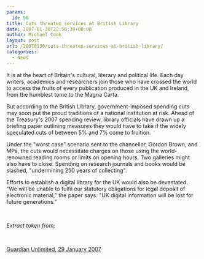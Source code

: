 ```yaml
---
params:
  id: 90
title: Cuts threaten services at British Library
date: 2007-01-30T22:56:39+00:00
author: Michael Cook
layout: post
url: /20070130/cuts-threaten-services-at-british-library/
categories:
  - News
---
```

<p align="left">
  <p align="left">
    It is at the heart of Britain's cultural, literary and political life. Each day writers, academics and researchers join those who have crossed the world to access the fruits of every publication produced in the UK and Ireland, from the humblest tome to the Magna Carta.
  </p>

  <p align="left">
    But according to the British Library, government-imposed spending cuts may soon put the proud traditions of a national institution at risk. Ahead of the Treasury's 2007 spending review, library officials have drawn up a briefing paper outlining measures they would have to take if the widely speculated cuts of between 5% and 7% come to fruition.
  </p>

  <p align="left">
    Under the "worst case" scenario sent to the chancellor, Gordon Brown, and MPs, the cuts would necessitate charges on those using the world-renowned reading rooms or limits on opening hours. Two galleries might also have to close. Spending on research journals and books would be slashed, "undermining 250 years of collecting".
  </p>

  <p align="left">
    Efforts to establish a digital library for the UK would also be devastated. "We will be unable to fulfil our statutory obligations for legal deposit of electronic material," the paper says. "UK digital information will be lost for future generations."
  </p>

  <p align="left">
    &nbsp;
  </p>

  <p align="left">
    <em>Extract taken from;</em>
  </p>

  <p align="left">
    &nbsp;
  </p>

  <p align="left">
    <a href="http://books.guardian.co.uk/news/articles/0,,2000822,00.html" target="_blank">Guardian Unlimited, 29 January 2007</a>
  </p>
